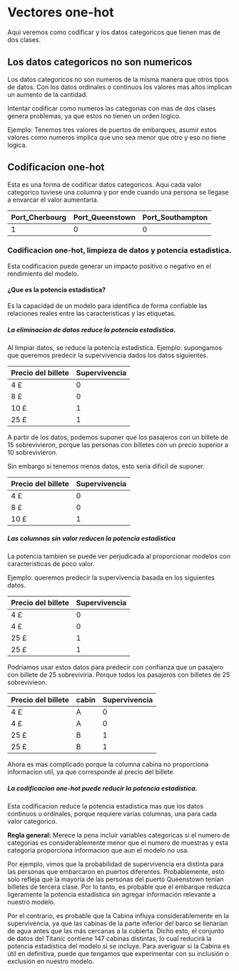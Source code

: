 # Vectores one-hot

Aqui veremos como codificar y los datos categoricos que tienen mas de dos clases.

## Los datos categoricos no son numericos

Los datos categoricos no son numeros de la misma manera que otros tipos de datos.
Con los datos ordinales o continuos los valores mas altos implican un aumento de la cantidad.

Intentar codificar como numeros las categorias con mas de dos clases genera problemas, ya que estos no tienen un orden logico.

Ejemplo: Tenemos tres valores de puertos de embarques, asumir estos valores como numeros implica que uno sea menor que otro y eso no tiene logica.

## Codificacion one-hot
Esta es una forma de codificar datos categoricos.
Aqui cada valor categorico tuviese una columna y por ende cuando una persona se llegase a envarcar el valor aumentaria.

|Port_Cherbourg	|Port_Queenstown	|Port_Southampton
|---------------|-------------------|----------------
|     1         |      0	        |0

### Codificacion one-hot, limpieza de datos y potencia estadistica.

Esta codificacion puede generar un impacto positivo o negativo en el rendimiento del modelo.

#### ¿Que es la potencia estadistica?
Es la capacidad de un modelo para identifica de forma confiable las relaciones reales entre las caracteristicas y las etiquetas.

##### La eliminacion de datos reduce la potencia estadistica.
Al limpiar datos, se reduce la potencia estadistica.
Ejemplo: supongamos que queremos predecir la supervivencia dados los datos siguientes.

|Precio del billete	|Supervivencia
|-------------------|--------------
|4 £	            |0
|8 £	            |0
|10 £	            |1
|25 £	            |1

A partir de los datos, podemos suponer que los pasajeros con un billete de 15 sobrevivieron, porque las personas con billetes con un precio superior a 10 sobrevivieron.

Sin embargo si tenemos menos datos, esto seria dificil de suponer.

|Precio del billete	|Supervivencia
|-------------------|--------------
|4 £	            |0
|8 £	            |0
|10 £	            |1


##### Las columnas sin valor reducen la potencia estadistica

La potencia tambien se puede ver perjudicada al proporcionar modelos con caracteristicas de poco valor.

Ejemplo: queremos predecir la supervivencia basada en los siguientes datos.

|Precio del billete	|Supervivencia
|-------------------|--------------
|4 £	            |0
|4 £	            |0
|25 £	            |1
|25 £	            |1

Podriamos usar estos datos para predecir con confianza que un pasajero con billete de 25 sobreviviria. Porque todos los pasajeros con billetes de 25 sobrevivieon.

|Precio del billete	|cabin|Supervivencia
|-------------------|-----|--------------
|4 £	            |  A  |0
|4 £	            |  A  |0
|25 £	            |  B  |1
|25 £	            |  B  |1

Ahora es mas complicado porque la columna cabina no proporciona informacion util, ya que corresponde al precio del billete.

##### La codificacion one-hot puede reducir la potencia estadistica.

Esta codificacion reduce la potencia estadistica mas que los datos continuos u ordinales, porque requiere varias columnas, una para cada valor categorico.

**Regla general:** Merece la pena incluir variables categoricas si el numero de categorias es considerablemente menor que el numero de muestras y esta categoria proporciona informacion que aun el modelo no usa.

Por ejemplo, vimos que la probabilidad de supervivencia era distinta para las personas que embarcaron en puertos diferentes. Probablemente, esto solo refleja que la mayoría de las personas del puerto Queenstown tenían billetes de tercera clase. Por lo tanto, es probable que el embarque reduzca ligeramente la potencia estadística sin agregar información relevante a nuestro modelo.

Por el contrario, es probable que la Cabina influya considerablemente en la supervivencia, ya que las cabinas de la parte inferior del barco se llenarían de agua antes que las más cercanas a la cubierta. Dicho esto, el conjunto de datos del Titanic contiene 147 cabinas distintas, lo cual reducirá la potencia estadística del modelo si se incluye. Para averiguar si la Cabina es útil en definitiva, puede que tengamos que experimentar con su inclusión o exclusión en nuestro modelo.